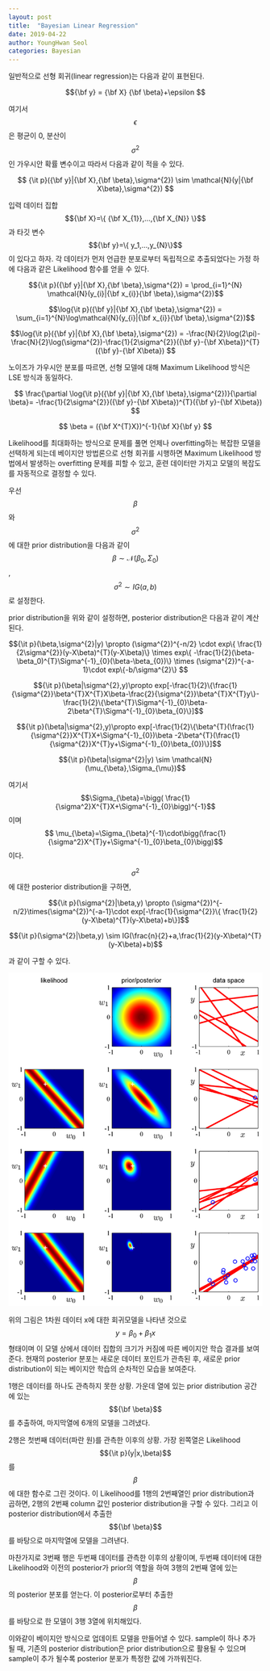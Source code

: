 ```yaml
---
layout: post
title:  "Bayesian Linear Regression"
date: 2019-04-22
author: YoungHwan Seol
categories: Bayesian
---
```


일반적으로 선형 회귀(linear regression)는 다음과 같이 표현된다.

$${\bf y} = {\bf X} {\bf \beta}+\epsilon $$

여기서 $$ \epsilon $$은 평균이 0, 분산이 $$\sigma^{2}$$ 인 가우시안 확률 변수이고 따라서 다음과 같이 적을 수 있다.

$$ {\it p}({\bf y}|{\bf X},{\bf \beta},\sigma^{2}) \sim \mathcal{N}(y|{\bf X\beta},\sigma^{2}) $$

입력 데이터 집합 $${\bf X}=\{ {\bf X_{1}},...,{\bf X_{N}} \}$$ 과 타깃 변수 $${\bf y}=\{ y_1,...,y_{N}\}$$ 이 있다고 하자. 각 데이터가 먼저 언급한 분포로부터 독립적으로 추출되었다는 가정 하에 다음과 같은 Likelihood 함수를 얻을 수 있다.

$${\it p}({\bf y}|{\bf X},{\bf \beta},\sigma^{2}) = \prod_{i=1}^{N} \mathcal{N}(y_{i}|{\bf x_{i}}{\bf \beta},\sigma^{2})$$

$$\log{\it p}({\bf y}|{\bf X},{\bf \beta},\sigma^{2}) = \sum_{i=1}^{N}\log\mathcal{N}(y_{i}|{\bf x_{i}}{\bf \beta},\sigma^{2})$$

$$\log{\it p}({\bf y}|{\bf X},{\bf \beta},\sigma^{2}) = -\frac{N}{2}\log(2\pi)-\frac{N}{2}\log(\sigma^{2})-\frac{1}{2\sigma^{2}}({\bf y}-{\bf X\beta})^{T}({\bf y}-{\bf X\beta}) $$

노이즈가 가우시안 분포를 따르면, 선형 모델에 대해 Maximum Likelihood 방식은 LSE 방식과 동일하다.

$$ \frac{\partial \log{\it p}({\bf y}|{\bf X},{\bf \beta},\sigma^{2})}{\partial \beta}= -\frac{1}{2\sigma^{2}}({\bf y}-{\bf X\beta})^{T}({\bf y}-{\bf X\beta}) $$

$$ \beta = ({\bf X^{T}X})^{-1}{\bf X}{\bf y} $$

Likelihood를 최대화하는 방식으로 문제를 풀면 언제나 overfitting하는 복잡한 모델을 선택하게 되는데 베이지안 방법론으로 선형 회귀를 시행하면 Maximum Likelihood 방법에서 발생하는 overfitting 문제를 피할 수 있고, 훈련 데이터만 가지고 모델의 복잡도를 자동적으로 결정할 수 있다.

우선 $$\beta$$와 $$\sigma^{2}$$에 대한 prior distribution을 다음과 같이 $$\beta \sim \mathcal{N}(\beta_{0},\Sigma_{0})$$, $$\sigma^{2} \sim IG(a,b)$$ 로 설정한다.

prior distribution을 위와 같이 설정하면, posterior distribution은 다음과 같이 계산된다.

$${\it p}(\beta,\sigma^{2}|y) \propto (\sigma^{2})^{-n/2} \cdot exp\{ \frac{1}{2\sigma^{2}}(y-X\beta)^{T}(y-X\beta)\} \times exp\{ -\frac{1}{2}(\beta-\beta_0)^{T}\Sigma^{-1}_{0}(\beta-\beta_{0})\} \times (\sigma^{2})^{-a-1}\cdot exp\{-b/\sigma^{2}\} $$

$${\it p}(\beta|\sigma^{2},y)\propto exp[-\frac{1}{2}\{\frac{1}{\sigma^{2}}\beta^{T}X^{T}X\beta-\frac{2}{\sigma^{2}}\beta^{T}X^{T}y\}-\frac{1}{2}\{\beta^{T}\Sigma^{-1}_{0}\beta-2\beta^{T}\Sigma^{-1}_{0}\beta_{0}\}]$$

$${\it p}(\beta|\sigma^{2},y)\propto exp[-\frac{1}{2}\{\beta^{T}(\frac{1}{\sigma^{2}}X^{T}X+\Sigma^{-1}_{0})\beta -2\beta^{T}(\frac{1}{\sigma^{2}}X^{T}y+\Sigma^{-1}_{0}\beta_{0})\}]$$

$${\it p}(\beta|\sigma^{2}|y) \sim \mathcal{N}(\mu_{\beta},\Sigma_{\mu})$$

여기서 $$\Sigma_{\beta}=\bigg( \frac{1}{\sigma^2}X^{T}X+\Sigma^{-1}_{0}\bigg)^{-1}$$ 이며 $$ \mu_{\beta}=\Sigma_{\beta}^{-1}\cdot\bigg(\frac{1}{\sigma^2}X^{T}y+\Sigma^{-1}_{0}\beta_{0}\bigg)$$ 이다.

$$\sigma^{2}$$에 대한 posterior distribution을 구하면,

$${\it p}(\sigma^{2}|\beta,y) \propto (\sigma^{2})^{-n/2}\times(\sigma^{2})^{-a-1}\cdot exp[-\frac{1}{\sigma^{2}}\{ \frac{1}{2}(y-X\beta)^{T}(y-X\beta)+b\}]$$

$${\it p}(\sigma^{2}|\beta,y) \sim IG(\frac{n}{2}+a,\frac{1}{2}(y-X\beta)^{T}(y-X\beta)+b)$$

과 같이 구할 수 있다.

![Bayesian_Linear_Regression](/images/Figure3.7.png)

위의 그림은 1차원 데이터 x에 대한 회귀모델을 나타낸 것으로 $$y=\beta_{0}+\beta_{1}x$$ 형태이며 이 모델 상에서 데이터 집합의 크기가 커짐에 따른 베이지안 학습 결과를 보여준다. 현재의 posterior 분포는 새로운 데이터 포인트가 관측된 후, 새로운 prior distribution이 되는 베이지안 학습의 순차적인 모습을 보여준다.

1행은 데이터를 하나도 관측하지 못한 상황. 가운데 열에 있는 prior distribution 공간에 있는 $${\bf \beta}$$ 를 추출하여, 마지막열에 6개의 모델을 그려냈다.
    
2행은 첫번째 데이터(파란 원)를 관측한 이후의 상황. 가장 왼쪽열은 Likelihood $${\it p}(y|x,\beta)$$ 를 $$\beta$$ 에 대한 함수로 그린 것이다. 이 Likelihood를 1행의 2번째열인 prior distribution과 곱하면, 2행의 2번째 column 값인 posterior distribution을 구할 수 있다. 그리고 이 posterior distribution에서 추출한 $${\bf \beta}$$를 바탕으로 마지막열에 모델을 그려낸다.

마찬가지로 3번째 행은 두번째 데이터를 관측한 이후의 상황이며, 두번째 데이터에 대한 Likelihood와 이전의 posterior가 prior의 역할을 하여 3행의 2번째 열에 있는 $$\beta$$의 posterior 분포를 얻는다. 이 posterior로부터 추출한 $$\beta$$를 바탕으로 한 모델이 3행 3열에 위치해있다. 

이와같이 베이지안 방식으로 업데이트 모델을 만들어낼 수 있다. sample이 하나 추가 될 때, 기존의 posterior distribution은 prior distribution으로 활용될 수 있으며 sample이 추가 될수록 posterior 분포가 특정한 값에 가까워진다. 



